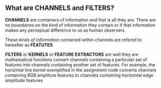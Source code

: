 ## What are **CHANNELS** and **FILTERS**?

**CHANNELS** are containers of information and that is all they are. There are no boundaries on the kind of information they contain or if that information makes any perceptual difference to us as human observers. 

These *kinds of information* contained within channels are refered to hereafter as **FEATUTES**

**FILTERS** or **KERNELS** or **FEATURE EXTRACTORS** are well they are mathematical functions convert channels containing a particular set of features into channels containing another set of features. For example, the horizintal line kernel exemplified in the assignment code converts channels containing RGB ampliture features to channels containing horizontal edge amplitude features


